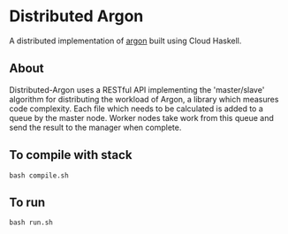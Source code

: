 # Distributed Argon

A distributed implementation of [argon](https://github.com/rubik/argon) built using Cloud Haskell.

## About
Distributed-Argon uses a RESTful API implementing the 'master/slave' algorithm for distributing the workload of Argon, a library which measures code complexity. Each file which needs to be calculated is added to a queue by the master node. Worker nodes take work from this queue and send the result to the manager when complete.

## To compile with stack
``` bash compile.sh ```

## To run
``` bash run.sh ```
